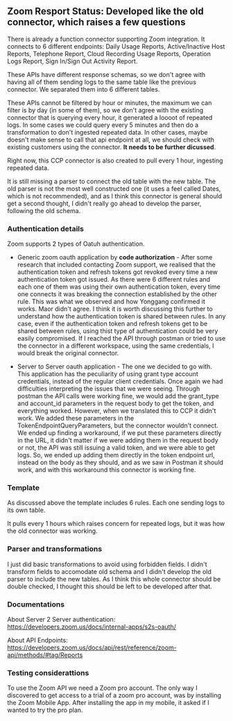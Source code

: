 <h2>Zoom Resport Status: Developed like the old connector, which raises a few questions</h2>

There is already a function connector supporting Zoom integration. 
It connects to 6 different endpoints: Daily Usage Reports, Active/Inactive Host Reports, Telephone Report, Cloud Recording Usage Reports, Operation Logs Report, Sign In/Sign Out Activity Report.

These APIs have different response schemas, so we don't agree with having all of them sending logs to the same table like the previous connector. We separated them into 6 different tables. 

These APIs cannot be filtered by hour or minutes, the maximum we can filter is by day (in some of them), so we don't agree with the existing connector that is querying every hour, it generated a loooot of repeated logs. In some cases we could query every 5 minutes and then do a transformation to don't ingested repeated data. In other cases, maybe doesn't make sense to call that api endpoint at all, we should check with existing customers using the connector. **It needs to be further dicussed**. 

Right now, this CCP connector is also created to pull every 1 hour, ingesting repeated data.

It is still missing a parser to connect the old table with the new table. The old parser is not the most well constructed one (it uses a feel called Dates, which is not recommended), and as I think this connector is general should get a second thought, I didn't really go ahead to develop the parser, following the old schema.

  
<h3>Authentication details</h3>

Zoom supports 2 types of Oatuh authentication. 

* Generic zoom oauth application by **code authorization** - After some research that included contacting Zoom support, we realised that the authentication token and refresh tokens got revoked every time a new authentication token got issued. 
As there were 6 different rules and each one of them was using their own authentication token, every time one connects it was breaking the connection established by the other rule. 
This was what we observed and how Yonggang confirmed it works. Maor didn't agree. I think it is worth discussing this further to understand how the authentication token is shared between rules.
In any case, even if the authentication token and refresh tokens get to be shared between rules, using thist type of authentication could be very easily compromised. 
If I reached the API through postman or tried to use the connector in a different workspace, using the same credentials, I would break the original connector.

* Server to Server oauth application - The one we decided to go with. This application has the peculiarity of using grant type account credentials, instead of the regular client credentials. 
Once again we had difficulties interpreting the issues that we were seeing. Through postman the API calls were working fine, we would add the grant_type and account_id parameters in the request body to get the token, 
and everything worked. However, when we translated this to CCP it didn't work. We added these parameters in the TokenEndpointQueryParameters, but the connector wouldn't connect.
We ended up finding a workaround, if we put these parameters directly in the URL,
it didn't matter if we were adding them in the request body or not, the API was still issuing a valid token, and we were able to get logs.
So, we ended up adding them directly in the token endpoint url, instead on the body as they should, and as we saw in Postman it should work, and with this workaround this connector is working fine.

<h3>Template</h3>

As discussed above the template includes 6 rules. Each one sending logs to its own table.

It pulls every 1 hours which raises concern for repeated logs, but it was how the old connector was working.

<h3>Parser and transformations</h3>

I just did basic transformations to avoid using forbidden fields. I didn't transform fields to accomodate old schema and I didn't develop the old parser to include the new tables. As I think this whole connector should be double checked, I thought this should be left to be developed after that.

<h3>Documentations </h3>

About Server 2 Server authentication: https://developers.zoom.us/docs/internal-apps/s2s-oauth/

About API Endpoints: https://developers.zoom.us/docs/api/rest/reference/zoom-api/methods/#tag/Reports


  
<h3>Testing considerattions</h3>

To use the Zoom API we need a Zoom pro account. The only way I discovered to get access to a trial of a zoom pro account, was by installing the Zoom Mobile App. 
After installing the app in my mobile, it asked if I wanted to try the pro plan.

